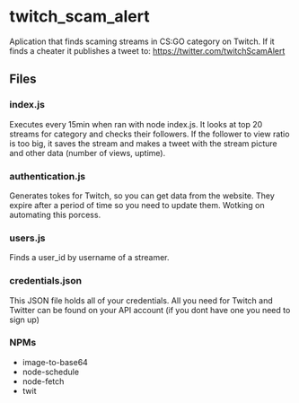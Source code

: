 # twitch_scam_alert
Aplication that finds scaming streams in CS:GO category on Twitch. If it finds a cheater it publishes a tweet to: https://twitter.com/twitchScamAlert

## Files

### index.js
Executes every 15min when ran with node index.js. It looks at top 20 streams for category and checks their followers. If the follower to view ratio is too big, it saves the stream and makes a tweet with the stream picture and other data (number of views, uptime).

### authentication.js
Generates tokes for Twitch, so you can get data from the website. They expire after a period of time so you need to update them. Wotking on automating this porcess.

### users.js
Finds a user_id by username of a streamer.

### credentials.json
This JSON file holds all of your credentials. All you need for Twitch and Twitter can be found on your API account (if you dont have one you need to sign up)

### NPMs
- image-to-base64
- node-schedule
- node-fetch
- twit
